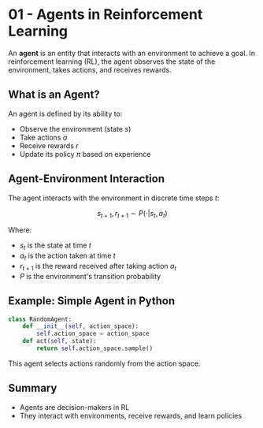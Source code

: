# 01 - Agents in Reinforcement Learning

An **agent** is an entity that interacts with an environment to achieve a goal. In reinforcement learning (RL), the agent observes the state of the environment, takes actions, and receives rewards.

## What is an Agent?

An agent is defined by its ability to:
- Observe the environment (state $`s`$)
- Take actions $`a`$
- Receive rewards $`r`$
- Update its policy $`\pi`$ based on experience

## Agent-Environment Interaction

The agent interacts with the environment in discrete time steps $`t`$:

```math
s_{t+1}, r_{t+1} \sim P(\cdot | s_t, a_t)
```

Where:
- $`s_t`$ is the state at time $`t`$
- $`a_t`$ is the action taken at time $`t`$
- $`r_{t+1}`$ is the reward received after taking action $`a_t`$
- $`P`$ is the environment's transition probability

## Example: Simple Agent in Python

```python
class RandomAgent:
    def __init__(self, action_space):
        self.action_space = action_space
    def act(self, state):
        return self.action_space.sample()
```

This agent selects actions randomly from the action space.

## Summary
- Agents are decision-makers in RL
- They interact with environments, receive rewards, and learn policies 